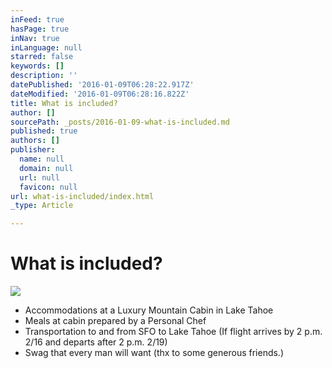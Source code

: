 ```yaml
---
inFeed: true
hasPage: true
inNav: true
inLanguage: null
starred: false
keywords: []
description: ''
datePublished: '2016-01-09T06:28:22.917Z'
dateModified: '2016-01-09T06:28:16.822Z'
title: What is included?
author: []
sourcePath: _posts/2016-01-09-what-is-included.md
published: true
authors: []
publisher:
  name: null
  domain: null
  url: null
  favicon: null
url: what-is-included/index.html
_type: Article

---
```

# What is included?
![](https://s3-us-west-2.amazonaws.com/the-grid-img/p/2c867a4d90517af26350cdab92c9c8c9e7163f1d.jpg)

* Accommodations at a Luxury Mountain Cabin in Lake Tahoe
* Meals at cabin prepared by a Personal Chef
* Transportation to and from SFO to Lake Tahoe (If flight arrives by 2 p.m. 2/16 and departs after 2 p.m. 2/19) 
* Swag that every man will want (thx to some generous friends.)